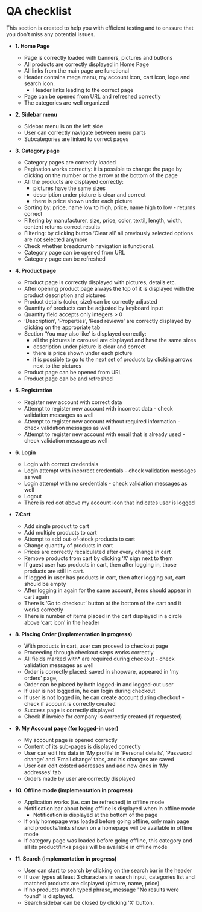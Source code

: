 # QA checklist
This section is created to help you with efficient testing and to enssure that you don't miss any potential issues.
* **1. Home Page**
    * Page is correctly loaded with banners, pictures and buttons
    * All products are correctly displayed in Home Page
    * All links from the main page are functional 
    * Header contains mega menu, my account icon, cart icon, logo and search icon.
        * Header links leading to the correct page
    * Page can be opened from URL and refreshed correctly
    * The categories are well organized
 
* **2. Sidebar menu**
    * Sidebar menu is on the left side
    * User can correctly navigate between menu parts
    * Subcategories are linked to correct pages
 
* **3. Category page**
    * Category pages are correctly loaded 
    * Pagination works correctly: it is possible to change the page by clicking on the number or the arrow at the bottom of the page
    * All the products are displayed correctly:
        * pictures have the same sizes
        * description under picture is clear and correct
        * there is price shown under each picture
    * Sorting by:  price, name low to high, price, name high to low - returns correct
    * Filtering by manufacturer, size, price, color, textil, length, width, content returns correct results
    * Filtering: by clicking button ‘Clear all’ all previously selected options are not selected anymore
    * Check whether breadcrumb navigation is functional.
    * Category page can be opened from URL
    * Category page can be refreshed
 
* **4. Product page**
    * Product page is correctly displayed with pictures, details etc.
    * After opening product page always the top of it is displayed with the product description and pictures
    * Product details (color, size) can be correctly adjusted
    * Quantity of products can be adjusted by keyboard input
    * Quantity field accepts only integers > 0
    * ‘Description’, ‘Properties’, ‘Read reviews’ are correctly displayed by clicking on the appropriate tab
    * Section ‘You may also like’ is displayed correctly:
        * all the pictures in carousel are displayed and have the same sizes
        * description under picture is clear and correct
        * there is price shown under each picture
        * it is possible to go to the next set of products by clicking arrows next to the pictures 
    * Product page can be opened from URL
    * Product page can be and refreshed

* **5. Registration**
    * Register new account with correct data
    * Attempt to register new account with incorrect data - check validation messages as well
    * Attempt to register new account without required information - check validation messages as well
    * Attempt to register new account with email that is already used - check validation message as well
 
* **6. Login**
    * Login with correct credentials
    * Login attempt with incorrect credentials - check validation messages as well
    * Login attempt with no credentials - check validation messages as well
    * Logout
    * There is red dot above my account icon that indicates user is logged

* **7.Cart**
    * Add single product to cart
    * Add multiple products to cart
    * Attempt to add out-of-stock products to cart
    * Change quantity of products in cart
    * Prices are correctly recalculated after every change in cart
    * Remove products from cart by clicking ‘X’ sign next to them
    * If guest user has products in cart, then after logging in, those products are still in cart. 
    * If logged in user has products in cart, then after logging out, cart should be empty
    * After logging in again for the same account, items should appear in cart again
    * There is ‘Go to checkout’ button at the bottom of the cart and it works correctly
    * There is number of items placed in the cart displayed in a circle above ‘cart icon’ in the header

* **8. Placing Order (implementation in progress)**

    * With products in cart, user can proceed to checkout page
    * Proceeding through checkout steps works correctly
    * All fields marked with* are required during checkout - check validation messages as well
    * Order is correctly placed: saved in shopware, appeared in 'my orders' page, 
    * Order can be placed by both logged-in and logged-out user 
    * If user is not logged in, he can login during checkout
    * If user is not logged in, he can create account during checkout - check if account is correctly created
    * Success page is correctly displayed
    * Check if invoice for company is correctly created (if requested)

* **9. My Account page (for logged-in user)**
    * My account page is opened correctly
    * Content of its sub-pages is displayed correctly
    * User can edit his data in ‘My profile’ in ‘Personal details’, ‘Password change’ and ‘Email change’ tabs, and his changes are saved
    * User can edit existed addresses and add new ones in ‘My addresses’ tab
    * Orders made by user are correctly displayed

* **10. Offline mode (implementation in progress)**
    * Application works (i.e. can be refreshed) in offline mode
    * Notification bar about being offline is displayed when in offline mode
        * Notification is displayed at the bottom of the page
    * If only homepage was loaded before going offline, only main page and products/links shown on a homepage will be available in offline mode
    * If category page was loaded before going offline, this category and all its product/links pages will be available in offline mode

* **11. Search (implementation in progress)**
    * User can start to search by clicking on the search bar in the header
    * If user types at least 3 characters in search input, categories list and matched products are displayed (picture, name, price).
    * If no products match typed phrase, message "No results were found" is displayed. 
    * Search sidebar can be closed by clicking 'X' button.
 
 

